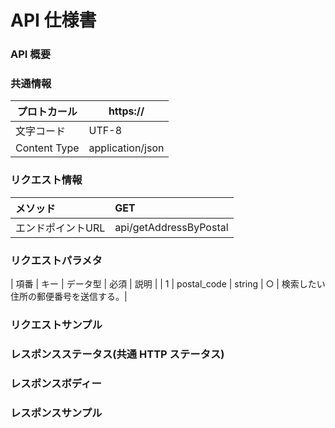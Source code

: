 # API 仕様書
### API 概要


### 共通情報
| プロトカール | https:// |
|-----------|------------|
| 文字コード | UTF-8 |
| Content Type | application/json 

### リクエスト情報
| メソッド | GET |
|:-----------|:------------|
| エンドポイントURL | api/getAddressByPostal |

### リクエストパラメタ
| 項番 | キー | データ型 | 必須 | 説明 |
| 1 | postal_code | string | ○ | 検索したい住所の郵便番号を送信する。|																			
																																		
### リクエストサンプル
### レスポンスステータス(共通 HTTP ステータス)
### レスポンスボディー
### レスポンスサンプル

